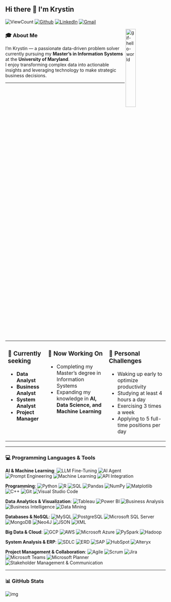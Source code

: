 ## Hi there 👋 I'm Krystin  

![ViewCount](https://views.whatilearened.today/views/github/KrystinCWL/KrystinCWL.svg?cache=remove)
[![Github](https://img.shields.io/badge/GitHub-000?style=flat&logo=Github&logoColor=white)](https://github.com/KrystinCWL)
[![LinkedIn](https://img.shields.io/badge/LinkedIn-0077B5?style=flat&logo=LinkedIn&logoColor=white)](https://www.linkedin.com/in/chen-wei-lee-krystin/)
[![Gmail](https://img.shields.io/badge/Email-D14836?style=flat&logo=Gmail&logoColor=white)](mailto:krystin.cw.lee@gmail.com)

<img width="25%" alt="gif-hello-world" src="https://github.com/user-attachments/assets/3daf5ea9-a9c6-47dd-92cb-3fc449380f20" align="right" />

### 🎓 About Me  
I’m Krystin — a passionate data-driven problem solver currently pursuing my **Master’s in Information Systems** at the **University of Maryland**.  
I enjoy transforming complex data into actionable insights and leveraging technology to make strategic business decisions.  

---

<table border="0" cellpadding="15" cellspacing="0" width="100%" style="border-collapse: collapse; border: none;">
  <tr>
    <td valign="top" width="25%">
      <h3>🌱 Currently seeking</h3>
      <ul>
        <li><b>Data Analyst</b></li>
        <li><b>Business Analyst</b></li>
        <li><b>System Analyst</b></li>
        <li><b>Project Manager</b></li>
      </ul>
    </td>
    <td valign="top" width="38%">
      <h3>🌱 Now Working On</h3>
      <ul>
        <li>Completing my Master’s degree in Information Systems</li>
        <li>Expanding my knowledge in <b>AI, Data Science, and Machine Learning</b></li>
      </ul>
    </td>
    <td valign="top" width="37%">
      <h3>💪 Personal Challenges</h3>
      <ul>
        <li>Waking up early to optimize productivity</li>
        <li>Studying at least 4 hours a day</li>
        <li>Exercising 3 times a week</li>
        <li>Applying to 5 full-time positions per day</li>
      </ul>
    </td>
  </tr>
</table>

---

### 💻 Programming Languages & Tools  
**AI & Machine Learning**: 
![LLM Fine-Tuning](https://img.shields.io/badge/LLM_Fine--Tuning-FF6F00?style=flat&logo=openai&logoColor=white)
![AI Agent](https://img.shields.io/badge/AI_Agent-0F9D58?style=flat&logo=googleassistant&logoColor=white)
![Prompt Engineering](https://img.shields.io/badge/Prompt_Engineering-8E44AD?style=flat&logo=openai&logoColor=white)
![Machine Learning](https://img.shields.io/badge/Machine_Learning-F7931E?style=flat&logo=scikitlearn&logoColor=white)
![API Integration](https://img.shields.io/badge/API_Integration-005571?style=flat&logo=fastapi&logoColor=white)

**Programming**: 
![Python](https://img.shields.io/badge/Python-3776AB?style=flat&logo=python&logoColor=white)
![R](https://img.shields.io/badge/R-276DC3?style=flat&logo=r&logoColor=white)
![SQL](https://img.shields.io/badge/SQL-336791?style=flat&logo=postgresql&logoColor=white)
![Pandas](https://img.shields.io/badge/Pandas-150458?style=flat&logo=pandas&logoColor=white)
![NumPy](https://img.shields.io/badge/NumPy-013243?style=flat&logo=numpy&logoColor=white)
![Matplotlib](https://img.shields.io/badge/Matplotlib-0C55A5?style=flat&logo=plotly&logoColor=white)
![C++](https://img.shields.io/badge/C++-00599C?style=flat&logo=cplusplus&logoColor=white)
![Git](https://img.shields.io/badge/Git-F05032?style=flat&logo=git&logoColor=white)
![Visual Studio Code](https://img.shields.io/badge/VS_Code-007ACC?style=flat&logo=visualstudiocode&logoColor=white)

**Data Analytics & Visualization**: 
![Tableau](https://img.shields.io/badge/Tableau-E97627?style=flat&logo=tableau&logoColor=white)
![Power BI](https://img.shields.io/badge/Power_BI-F2C811?style=flat&logo=powerbi&logoColor=black)
![Business Analysis](https://img.shields.io/badge/Business_Analysis-1D4ED8?style=flat&logo=googleanalytics&logoColor=white)
![Business Intelligence](https://img.shields.io/badge/Business_Intelligence-2E86C1?style=flat&logo=databricks&logoColor=white)
![Data Mining](https://img.shields.io/badge/Data_Mining-34495E?style=flat&logo=dask&logoColor=white)

**Databases & NoSQL**: 
![MySQL](https://img.shields.io/badge/MySQL-4479A1?style=flat&logo=mysql&logoColor=white)
![PostgreSQL](https://img.shields.io/badge/PostgreSQL-336791?style=flat&logo=postgresql&logoColor=white)
![Microsoft SQL Server](https://img.shields.io/badge/Microsoft_SQL_Server-CC2927?style=flat&logo=microsoftsqlserver&logoColor=white)
![MongoDB](https://img.shields.io/badge/MongoDB-4DB33D?style=flat&logo=mongodb&logoColor=white)
![Neo4J](https://img.shields.io/badge/Neo4j-008CC1?style=flat&logo=neo4j&logoColor=white)
![JSON](https://img.shields.io/badge/JSON-000000?style=flat&logo=json&logoColor=white)
![XML](https://img.shields.io/badge/XML-FF6600?style=flat&logo=w3c&logoColor=white)

**Big Data & Cloud**: 
![GCP](https://img.shields.io/badge/Google_Cloud_Platform-4285F4?style=flat&logo=googlecloud&logoColor=white)
![AWS](https://img.shields.io/badge/AWS-232F3E?style=flat&logo=amazonaws&logoColor=white)
![Microsoft Azure](https://img.shields.io/badge/Microsoft_Azure-0078D4?style=flat&logo=microsoftazure&logoColor=white)
![PySpark](https://img.shields.io/badge/PySpark-E25A1C?style=flat&logo=apachespark&logoColor=white)
![Hadoop](https://img.shields.io/badge/Hadoop-66CCFF?style=flat&logo=apachehadoop&logoColor=black)

**System Analysis & ERP**: 
![SDLC](https://img.shields.io/badge/SDLC-1ABC9C?style=flat&logo=trello&logoColor=white)
![ERD](https://img.shields.io/badge/ERD-16A085?style=flat&logo=databricks&logoColor=white)
![SAP](https://img.shields.io/badge/SAP-0FAAFF?style=flat&logo=sap&logoColor=white)
![HubSpot](https://img.shields.io/badge/HubSpot-FF7A59?style=flat&logo=hubspot&logoColor=white)
![Alteryx](https://img.shields.io/badge/Alteryx-0078C0?style=flat&logo=alteryx&logoColor=white)

**Project Management & Collaboration**: 
![Agile](https://img.shields.io/badge/Agile-FF5733?style=flat&logo=scrumalliance&logoColor=white)
![Scrum](https://img.shields.io/badge/Scrum-0052CC?style=flat&logo=jirasoftware&logoColor=white)
![Jira](https://img.shields.io/badge/Jira-0052CC?style=flat&logo=jira&logoColor=white)
![Microsoft Teams](https://img.shields.io/badge/Microsoft_Teams-6264A7?style=flat&logo=microsoftteams&logoColor=white)
![Microsoft Planner](https://img.shields.io/badge/Microsoft_Planner-217346?style=flat&logo=microsoftplanner&logoColor=white)
![Stakeholder Management & Communication](https://img.shields.io/badge/Stakeholder_Management_&_Communication-0D9488?style=flat&logo=googlemeet&logoColor=white)


---

### 📊 GitHub Stats
![img](https://github-readme-stats.vercel.app/api/top-langs/?username=KrystinCWL)


<!--

**KrystinCWL/KrystinCWL** is a ✨ _special_ ✨ repository because its `README.md` (this file) appears on your GitHub profile.
- 🔭 I’m currently working on ...
- 🌱 I’m currently learning ...
- 👯 I’m looking to collaborate on ...
- 🤔 I’m looking for help with ...
- 💬 Ask me about ...
- 📫 How to reach me: ...
- 😄 Pronouns: ...
- ⚡ Fun fact: ...

-->
